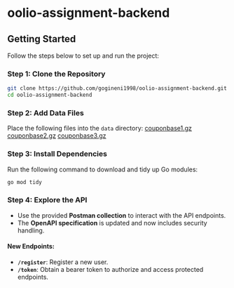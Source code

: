# oolio-assignment-backend

## Getting Started

Follow the steps below to set up and run the project:

### Step 1: Clone the Repository
```bash
git clone https://github.com/gogineni1998/oolio-assignment-backend.git
cd oolio-assignment-backend
```

### Step 2: Add Data Files
Place the following files into the `data` directory:
[couponbase1.gz](https://orderfoodonline-files.s3.ap-southeast-2.amazonaws.com/couponbase1.gz)
[couponbase2.gz](https://orderfoodonline-files.s3.ap-southeast-2.amazonaws.com/couponbase2.gz)
[couponbase3.gz](https://orderfoodonline-files.s3.ap-southeast-2.amazonaws.com/couponbase3.gz)

### Step 3: Install Dependencies
Run the following command to download and tidy up Go modules:
```bash
go mod tidy
```

### Step 4: Explore the API
- Use the provided **Postman collection** to interact with the API endpoints.
- The **OpenAPI specification** is updated and now includes security handling.

#### New Endpoints:
- **`/register`**: Register a new user.
- **`/token`**: Obtain a bearer token to authorize and access protected endpoints.
